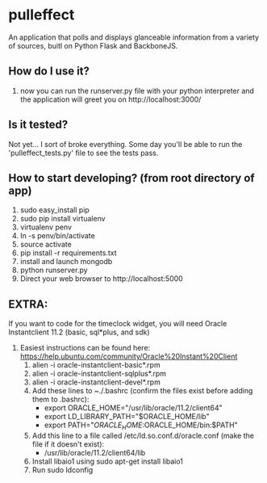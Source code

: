 pulleffect
==========

An application that polls and displays glanceable information from a variety of sources, buitl on Python Flask and BackboneJS.


## How do I use it?
1. now you can run the runserver.py file with your
     python interpreter and the application will
     greet you on http://localhost:3000/

## Is it tested?

  Not yet... I sort of broke everything. Some day you'll be able to run the 'pulleffect_tests.py' file to see the tests pass.

## How to start developing? (from root directory of app)

1. sudo easy_install pip
2. sudo pip install virtualenv
3. virtualenv penv
4. ln -s penv/bin/activate
5. source activate
6. pip install -r requirements.txt
7. install and launch mongodb
8. python runserver.py
9. Direct your web browser to http://localhost:5000

## EXTRA:
  If you want to code for the timeclock widget, you will need Oracle Instantclient 11.2 (basic, sql*plus, and sdk)
  
1. Easiest instructions can be found here: https://help.ubuntu.com/community/Oracle%20Instant%20Client
    1. alien -i oracle-instantclient-basic*.rpm
    2. alien -i oracle-instantclient-sqlplus*.rpm
    3. alien -i oracle-instantclient-devel*.rpm
    4. Add these lines to ~./.bashrc (confirm the files exist before adding them to .bashrc):
        - export ORACLE_HOME="/usr/lib/oracle/11.2/client64"
        - export LD_LIBRARY_PATH="$ORACLE_HOME/lib"
        - export PATH="$ORACLE_HOME:$ORACLE_HOME/bin:$PATH" 
    5. Add this line to a file called /etc/ld.so.conf.d/oracle.conf (make the file if it doesn't exist):
        - /usr/lib/oracle/11.2/client64/lib
    6. Install libaio1 using sudo apt-get install libaio1
    6. Run sudo ldconfig


